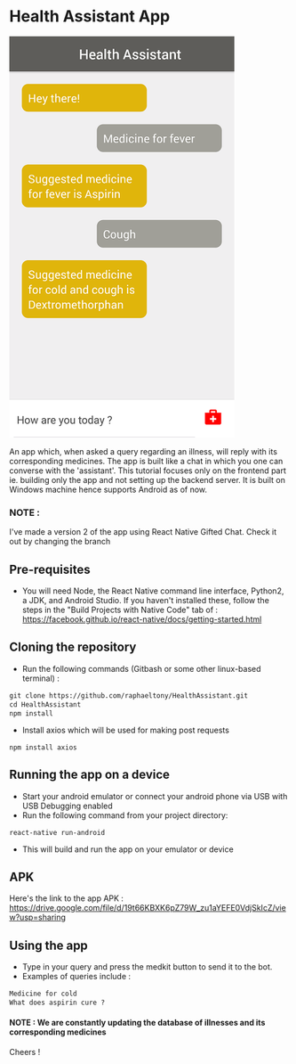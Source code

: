 # Health Assistant App

![alt text](/screenshot.png)

An app which, when asked a query regarding an illness, will reply with its corresponding medicines. 
The app is built like a chat in which you one can converse with the 'assistant'.
This tutorial focuses only on the frontend part ie. building only the app and not setting up the backend server. 
It is built on Windows machine hence supports Android as of now.

### NOTE : 
I've made a version 2 of the app using React Native Gifted Chat. Check it out by changing the branch

## Pre-requisites
- You will need Node, the React Native command line interface, Python2, a JDK, and Android Studio. If you haven't installed these, follow the steps in the "Build Projects with Native Code" tab of :
https://facebook.github.io/react-native/docs/getting-started.html

## Cloning the repository
- Run the following commands (Gitbash or some other linux-based terminal) :
```
git clone https://github.com/raphaeltony/HealthAssistant.git
cd HealthAssistant
npm install
```
- Install axios which will be used for making post requests
```
npm install axios
```
## Running the app on a device 
- Start your android emulator or connect your android phone via USB with USB Debugging enabled
- Run the following command from your project directory:
```
react-native run-android
```
- This will build and run the app on your emulator or device

## APK
Here's the link to the app APK : https://drive.google.com/file/d/19t66KBXK6pZ79W_zu1aYEFE0VdjSkIcZ/view?usp=sharing

## Using the app
- Type in your query and press the medkit button to send it to the bot.
- Examples of queries include :
```
Medicine for cold
What does aspirin cure ?
```
#### NOTE : We are constantly updating the database of illnesses and its corresponding medicines

Cheers ! 
